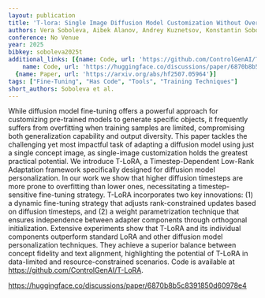 ```yaml
---
layout: publication
title: 'T-lora: Single Image Diffusion Model Customization Without Overfitting'
authors: Vera Soboleva, Aibek Alanov, Andrey Kuznetsov, Konstantin Sobolev
conference: No Venue
year: 2025
bibkey: soboleva2025t
additional_links: [{name: Code, url: 'https://github.com/ControlGenAI/T-LoRA'}, {
    name: Code, url: 'https://huggingface.co/discussions/paper/6870b8b5c8391850d60978e4'},
  {name: Paper, url: 'https://arxiv.org/abs/hf2507.05964'}]
tags: ["Fine-Tuning", "Has Code", "Tools", "Training Techniques"]
short_authors: Soboleva et al.
---
```

While diffusion model fine-tuning offers a powerful approach for customizing pre-trained models to generate specific objects, it frequently suffers from overfitting when training samples are limited, compromising both generalization capability and output diversity. This paper tackles the challenging yet most impactful task of adapting a diffusion model using just a single concept image, as single-image customization holds the greatest practical potential. We introduce T-LoRA, a Timestep-Dependent Low-Rank Adaptation framework specifically designed for diffusion model personalization. In our work we show that higher diffusion timesteps are more prone to overfitting than lower ones, necessitating a timestep-sensitive fine-tuning strategy. T-LoRA incorporates two key innovations: (1) a dynamic fine-tuning strategy that adjusts rank-constrained updates based on diffusion timesteps, and (2) a weight parametrization technique that ensures independence between adapter components through orthogonal initialization. Extensive experiments show that T-LoRA and its individual components outperform standard LoRA and other diffusion model personalization techniques. They achieve a superior balance between concept fidelity and text alignment, highlighting the potential of T-LoRA in data-limited and resource-constrained scenarios. Code is available at https://github.com/ControlGenAI/T-LoRA.

https://huggingface.co/discussions/paper/6870b8b5c8391850d60978e4